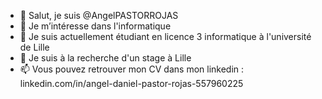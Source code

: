 - 👋 Salut, je suis @AngelPASTORROJAS
- 👀 Je m’intéresse dans l'informatique
- 🌱 Je suis actuellement étudiant en licence 3 informatique à l'université de Lille
- 💞️ Je suis à la recherche d'un stage à Lille 
- 📫 Vous pouvez retrouver mon CV  dans mon linkedin : linkedin.com/in/angel-daniel-pastor-rojas-557960225


<!---
AngelPASTORROJAS/AngelPASTORROJAS is a ✨ special ✨ repository because its `README.md` (this file) appears on your GitHub profile.
You can click the Preview link to take a look at your changes.
--->
